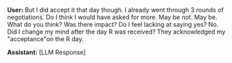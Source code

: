 **User:**
But I did accept it that day though. I already went through 3 rounds of negotiations. Do I think I would have asked for more. May be not. May be. What do you think? Was there impact? Do I feel lacking at saying yes? No. Did I change my mind after the day R was received? They acknowledged my "acceptance"on the R day. 

**Assistant:**
[LLM Response]


